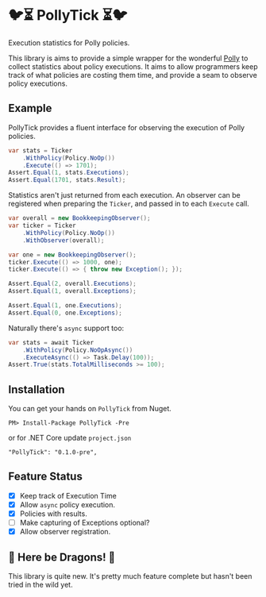 # 🐦⏳ PollyTick ⏳🐦

Execution statistics for Polly policies.

This library is aims to provide a simple wrapper for the wonderful [Polly](http://thepollyproject.org/) to collect statistics about policy executions. It aims to allow programmers keep track of what policies are costing them time, and provide a seam to observe policy executions.

## Example

PollyTick provides a fluent interface for observing the execution of Polly policies.

```C#
var stats = Ticker
    .WithPolicy(Policy.NoOp())
    .Execute(() => 1701);
Assert.Equal(1, stats.Executions);
Assert.Equal(1701, stats.Result);
```

Statistics aren't just returned from each execution. An observer can be registered when preparing the `Ticker`, and passed in to each `Execute` call.

```C#
var overall = new BookkeepingObserver();
var ticker = Ticker
    .WithPolicy(Policy.NoOp())
    .WithObserver(overall);

var one = new BookkeepingObserver();
ticker.Execute(() => 1000, one);
ticker.Execute(() => { throw new Exception(); });

Assert.Equal(2, overall.Executions);
Assert.Equal(1, overall.Exceptions);

Assert.Equal(1, one.Executions);
Assert.Equal(0, one.Exceptions);
```

Naturally there's `async` support too:

```C#
var stats = await Ticker
    .WithPolicy(Policy.NoOpAsync())
    .ExecuteAsync(() => Task.Delay(100));
Assert.True(stats.TotalMilliseconds >= 100);
```

## Installation

You can get your hands on `PollyTick` from Nuget.

    PM> Install-Package PollyTick -Pre

or for .NET Core update `project.json`

    "PollyTick": "0.1.0-pre",

## Feature Status

 - [x] Keep track of Execution Time
 - [x] Allow `async` policy execution.
 - [x] Policies with results.
 - [ ] Make capturing of Exceptions optional?
 - [x] Allow observer registration.

## 🐉 Here be Dragons! 🐉

This library is quite new. It's pretty much feature complete but hasn't been tried in the wild yet.


